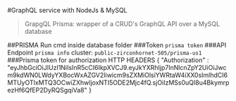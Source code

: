 #GraphQL service with NodeJs & MySQL

> GrapgQL
> Prisma: wrapper of a CRUD's GraphQL API over a MySQL database

##PRISMA
Run cmd inside database folder
###Token
`prisma token`
###API Endpoint
`prisma info`
cluster: `public-zirconhornet-505/prisma-us1`
###Prisma token for authorization
HTTP HEADERS
{
  "Authorization" : "eyJhbGciOiJIUzI1NiIsInR5cCI6IkpXVCJ9.eyJkYXRhIjp7InNlcnZpY2UiOiJwcm9kdWN0LWdyYXBocWxAZGV2Iiwicm9sZXMiOlsiYWRtaW4iXX0sImlhdCI6MTUyOTIxMTQ3OCwiZXhwIjoxNTI5ODE2Mjc4fQ.sjOiIzMSs0uQI8u4BkymrpezHf6QfEP2DyRQSgqiVa8"
}
